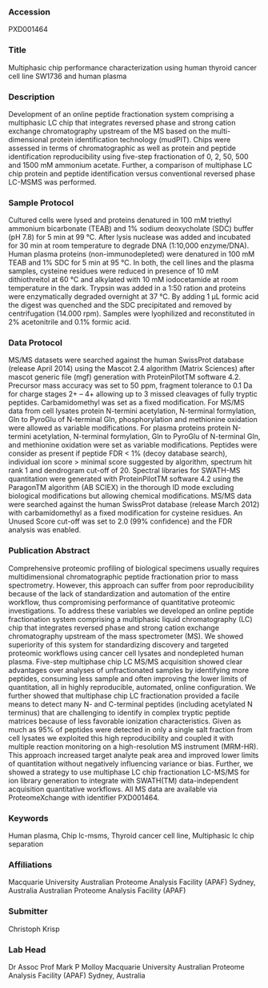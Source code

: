 ### Accession
PXD001464

### Title
Multiphasic chip performance characterization using human thyroid cancer cell line SW1736 and human plasma

### Description
Development of an online peptide fractionation system comprising a multiphasic LC chip that integrates reversed phase and strong cation exchange chromatography upstream of the MS based on the multi-dimensional protein identification technology (mudPIT). Chips were assessed in terms of chromatographic as well as protein and peptide identification reproducibility using five-step fractionation of 0, 2, 50, 500 and 1500 mM ammonium acetate. Further, a comparison of multiphase LC chip protein and peptide identification versus conventional reversed phase LC-MSMS was performed.

### Sample Protocol
Cultured cells were lysed and proteins denatured in 100 mM triethyl ammonium bicarbonate (TEAB) and 1% sodium deoxycholate (SDC) buffer (pH 7.8) for 5 min at 99 °C. After lysis nuclease was added and incubated for 30 min at room temperature to degrade DNA (1:10,000 enzyme/DNA). Human plasma proteins (non-immunodepleted) were denatured in 100 mM TEAB and 1% SDC for 5 min at 95 °C. In both, the cell lines and the plasma samples, cysteine residues were reduced in presence of 10 mM dithiothreitol at 60 °C and alkylated with 10 mM iodocetamide at room temperature in the dark. Trypsin was added in a 1:50 ration and proteins were enzymatically degraded overnight at 37 °C. By adding 1 µL formic acid the digest was quenched and the SDC precipitated and removed by centrifugation (14.000 rpm). Samples were lyophilized and reconstituted in 2% acetonitrile and 0.1% formic acid.

### Data Protocol
MS/MS datasets were searched against the human SwissProt database (release April 2014) using the Mascot 2.4 algorithm (Matrix Sciences) after mascot generic file (mgf) generation with ProteinPilotTM software 4.2. Precursor mass accuracy was set to 50 ppm, fragment tolerance to 0.1 Da for charge stages 2+ – 4+ allowing up to 3 missed cleavages of fully tryptic peptides. Carbamidomethyl was set as a fixed modification. For MS/MS data from cell lysates protein N-termini acetylation, N-terminal formylation, Gln to PyroGlu of N-terminal Gln, phosphorylation and methionine oxidation were allowed as variable modifications. For plasma proteins protein N-termini acetylation, N-terminal formylation, Gln to PyroGlu of N-terminal Gln, and methionine oxidation were set as variable modifications. Peptides were consider as present if peptide FDR < 1% (decoy database search), individual ion score > minimal score suggested by algorithm, spectrum hit rank 1 and dendrogram cut-off of 20. Spectral libraries for SWATH-MS quantitation were generated with ProteinPilotTM software 4.2 using the ParagonTM algorithm (AB SCIEX) in the thorough ID mode excluding biological modifications but allowing chemical modifications. MS/MS data were searched against the human SwissProt database (release March 2012) with carbamidomethyl as a fixed modification for cysteine residues. An Unused Score cut-off was set to 2.0 (99% confidence) and the FDR analysis was enabled.

### Publication Abstract
Comprehensive proteomic profiling of biological specimens usually requires multidimensional chromatographic peptide fractionation prior to mass spectrometry. However, this approach can suffer from poor reproducibility because of the lack of standardization and automation of the entire workflow, thus compromising performance of quantitative proteomic investigations. To address these variables we developed an online peptide fractionation system comprising a multiphasic liquid chromatography (LC) chip that integrates reversed phase and strong cation exchange chromatography upstream of the mass spectrometer (MS). We showed superiority of this system for standardizing discovery and targeted proteomic workflows using cancer cell lysates and nondepleted human plasma. Five-step multiphase chip LC MS/MS acquisition showed clear advantages over analyses of unfractionated samples by identifying more peptides, consuming less sample and often improving the lower limits of quantitation, all in highly reproducible, automated, online configuration. We further showed that multiphase chip LC fractionation provided a facile means to detect many N- and C-terminal peptides (including acetylated N terminus) that are challenging to identify in complex tryptic peptide matrices because of less favorable ionization characteristics. Given as much as 95% of peptides were detected in only a single salt fraction from cell lysates we exploited this high reproducibility and coupled it with multiple reaction monitoring on a high-resolution MS instrument (MRM-HR). This approach increased target analyte peak area and improved lower limits of quantitation without negatively influencing variance or bias. Further, we showed a strategy to use multiphase LC chip fractionation LC-MS/MS for ion library generation to integrate with SWATH(TM) data-independent acquisition quantitative workflows. All MS data are available via ProteomeXchange with identifier PXD001464.

### Keywords
Human plasma, Chip lc-msms, Thyroid cancer cell line, Multiphasic lc chip separation

### Affiliations
Macquarie University Australian Proteome Analysis Facility (APAF) Sydney, Australia
Australian Proteome Analysis Facility (APAF)

### Submitter
Christoph Krisp

### Lab Head
Dr Assoc Prof Mark P Molloy
Macquarie University Australian Proteome Analysis Facility (APAF) Sydney, Australia


